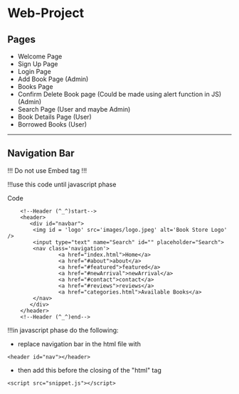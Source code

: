 # Web-Project

## Pages

- Welcome Page
- Sign Up Page
- Login Page
- Add Book Page (Admin)
- Books Page
- Confirm Delete Book page (Could be made using alert function in JS) (Admin)
- Search Page (User and maybe Admin)
- Book Details Page (User)
- Borrowed Books (User)

---

## Navigation Bar

!!! Do not use Embed tag !!!

!!!use this code until javascript phase

Code

```
    <!--Header (^_^)start-->
    <header>
       <div id="navbar">
        <img id = 'logo' src='images/logo.jpeg' alt='Book Store Logo' />
        <input type="text" name="Search" id="" placeholder="Search">
        <nav class='navigation'>
                <a href="index.html">Home</a>
                <a href="#about">about</a>
                <a href="#featured">featured</a>
                <a href="#newArrival">newArrival</a>
                <a href="#contact">contact</a>
                <a href="#reviews">reviews</a>
                <a href="categories.html">Available Books</a>
        </nav>
       </div>
    </header>
    <!--Header (^_^)end-->

```

!!!in javascript phase do the following:

- replace navigation bar in the html file with

```
<header id="nav"></header>
```

- then add this before the closing of the "html" tag

```
<script src="snippet.js"></script>
```
